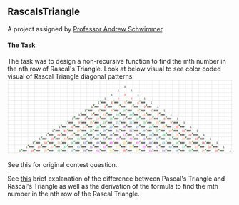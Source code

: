 ## RascalsTriangle

A project assigned by [Professor Andrew Schwimmer](https://github.com/andrewoid ""). 

#### The Task
The task was to design a non-recursive function to find the mth number
in the nth row of Rascal's Triangle. Look at below visual to see color coded visual of Rascal Triangle diagonal patterns.
![Alt](Rascal_Visual_Screenshot.PNG "")

See this for original contest question.

See [this](https://www.maa.org/sites/default/files/Anggoro2010.pdf "") brief explanation of the difference between Pascal's
Triangle and Rascal's Triangle as well as the derivation of the formula to 
find the mth number in the nth row of the Rascal Triangle. 